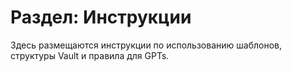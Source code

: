 # Раздел: Инструкции

Здесь размещаются инструкции по использованию шаблонов, структуры Vault и правила для GPTs.